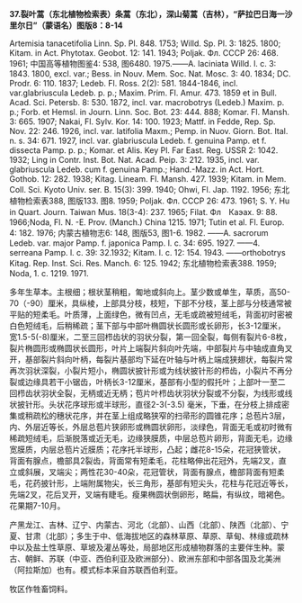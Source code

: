 **37.裂叶蒿（东北植物检索表）条蒿（东北），深山菊蒿（吉林），“萨拉巴日海一沙里尔日”（蒙语名）图版8：8-14**

Artemisia tanacetifolia Linn. Sp. Pl. 848. 1753; Willd. Sp. Pl. 3: 1825. 1800; Kitam. in Act. Phytotax. Geobot. 12: 141. 1943; Poljak. Фл. СССР 26: 468. 1961; 中国高等植物图鉴4: 538, 图6480. 1975.——A. laciniata Willd. l. c. 3: 1843. 1800, excl. var.; Bess. in Nouv. Mem. Soc. Nat. Mosc. 3: 40. 1834; DC. Prodr. 6: 110. 1837; Ledeb. Fl. Ross. 2(2): 581. 1844-1846, incl. var.glabriuscula Ledeb. p. p.; Maxim. Prim. Fl. Amur. 473. 1859 et in Bull. Acad. Sci. Petersb. 8: 530. 1872, incl. var. macrobotrys (Ledeb.) Maxim. p. p.; Forb. et Hemsl. in Journ. Linn. Soc. Bot. 23: 444. 888; Komar. Fl. Mansh. 3: 665. 1907; Nakai, Fl. Sylv. Kor. 14: 100. 1923; Mattf. in Fedde, Rep. Sp. Nov. 22: 246. 1926, incl. var. latifolia Maxm.; Pemp. in Nuov. Giorn. Bot. Ital. n. s. 34: 671. 1927, incl. var. glabriuscula Ledeb. f. genuina Pamp. et f. dissecta Pamp. p. p.; Komar. et Alis. Key Pl. Far East. Reg. USSR 2: 1042. 1932; Ling in Contr. Inst. Bot. Nat. Acad. Peip. 3: 212. 1935, incl. var. glabriuscula Ledeb. cum f. genuina Pamp.; Hand.-Mazz. in Act. Hort. Gothob. 12: 282. 1938; Kitag. Lineam. Fl. Mansh. 427. 1939; Kitam. in Mem. Coll. Sci. Kyoto Univ. ser. B. 15(3): 399. 1940; Ohwi, Fl. Jap. 1192. 1956; 东北植物检索表388, 图版133. 图8. 1959; Poljak. Фл. СССР 26: 473. 1961; S. Y. Hu in Quart. Journ. Taiwan Mus. 18(3-4): 237. 1965; Filat. Фл　Каэах. 9: 88. 1966;Noda, Fl. N. -E. Prov. (Manch.) China 1215. 1971; Tutin et al. Fl. Europ. 4: 182. 1976; 内蒙古植物志6: 148, 图版53, 图1-6. 1982. ——A. sacrorum Ledeb. var. major Pamp. f. japonica Pamp. l. c. 34: 695. 1927. ——4. serreana Pamp. l. c. 39: 32.1932; Kitam. l. c. 12: 154. 1943. ——orthobotrys Kitag. Rep. Inst. Sci. Res. Manch. 6: 125. 1942; 东北植物检索表388. 1959; Noda, 1. c. 1219. 1971.

多年生草本。主根细；根状茎稍粗，匍地或斜向上。茎少数或单生，草质，高50-70（-90）厘米，具纵棱，上部具分枝，枝短，下部不分枝，茎上部与分枝通常被平贴的短柔毛。叶质薄，上面绿色，微有凹点，无毛或疏被短绒毛，背面初时密被白色短绒毛，后稍稀疏；茎下部与中部叶椭圆状长圆形或长卵形，长3-12厘米，宽1.5-5(-8)厘米，二至三回栉齿状的羽状分裂，第一回全裂，每侧有裂片6-8枚，裂片椭圆形或椭圆状长圆形，叶片上端裂片斜向叶先端，中部裂片与中轴成直角叉开，基部裂片斜向叶柄，每裂片基部均下延在叶轴与叶柄上端成狭翅状，每裂片常再次羽状深裂，小裂片短小，椭圆状披针形或为线状披针形的栉齿，小裂片不再分裂或边缘具若干小锯齿，叶柄长3-12厘米，基部有小型的假托叶；上部叶一至二回栉齿状羽状全裂，无柄或近无柄；苞片叶栉齿状羽状分裂或不分裂，为线形或线状披针形。头状花序球形或半球形，直径2-3(-3.5) 毫米，下垂，在分枝上排成密集或稍疏松的穗状花序，并在茎上组成略狭窄的扫帚形的圆锥花序；总苞片3层，内、外层近等长，外层总苞片狭卵形或椭圆状卵形，淡绿色，背面无毛或初时微有稀疏短绒毛，后渐脱落或近无毛，边缘狭膜质，中层总苞片卵形，背面无毛，边缘宽膜质，内层总苞片近膜质；花序托半球形，凸起；雌花8-15朵，花冠狭管状，背面有腺点，檐部具2裂齿，背面常有短柔毛，花柱略伸出花冠外，先端2叉，直立或斜展，叉端尖；两性花30-40朵，花冠管状，背面有腺点，檐部背面有短柔毛，花药披针形，上端附属物尖，长三角形，基部有短尖头，花柱与花冠近等长，先端2叉，花后叉开，叉端有睫毛。瘦果椭圆状倒卵形，略扁，有纵纹，暗褐色。花果期7-10月。

产黑龙江、吉林、辽宁、内蒙古、河北（北部）、山西（北部）、陕西（北部）、宁夏、甘肃（北部）；多生于中、低海拔地区的森林草原、草原、草甸、林缘或疏林中以及盐土性草原、草坡及灌丛等处，局部地区形成植物群落的主要伴生种。蒙古、朝鲜、苏联（中亚、西伯利亚及欧洲部分）、欧洲东部和中部各国及北美洲（阿拉斯加）也有。模式标本采自苏联西伯利亚。

牧区作牲畜饲料。
